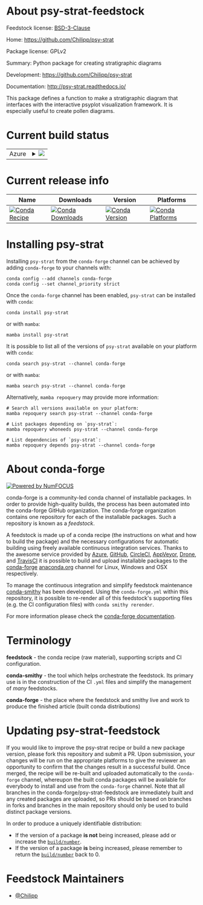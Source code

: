 About psy-strat-feedstock
=========================

Feedstock license: [BSD-3-Clause](https://github.com/conda-forge/psy-strat-feedstock/blob/main/LICENSE.txt)

Home: https://github.com/Chilipp/psy-strat

Package license: GPLv2

Summary: Python package for creating stratigraphic diagrams

Development: https://github.com/Chilipp/psy-strat

Documentation: http://psy-strat.readthedocs.io/

This package defines a function to make a stratigraphic diagram that
interfaces with the interactive psyplot visualization framework. It is
especially useful to create pollen diagrams.


Current build status
====================


<table>
    
  <tr>
    <td>Azure</td>
    <td>
      <details>
        <summary>
          <a href="https://dev.azure.com/conda-forge/feedstock-builds/_build/latest?definitionId=6202&branchName=main">
            <img src="https://dev.azure.com/conda-forge/feedstock-builds/_apis/build/status/psy-strat-feedstock?branchName=main">
          </a>
        </summary>
        <table>
          <thead><tr><th>Variant</th><th>Status</th></tr></thead>
          <tbody><tr>
              <td>linux_64_python3.10.____cpython</td>
              <td>
                <a href="https://dev.azure.com/conda-forge/feedstock-builds/_build/latest?definitionId=6202&branchName=main">
                  <img src="https://dev.azure.com/conda-forge/feedstock-builds/_apis/build/status/psy-strat-feedstock?branchName=main&jobName=linux&configuration=linux%20linux_64_python3.10.____cpython" alt="variant">
                </a>
              </td>
            </tr><tr>
              <td>linux_64_python3.11.____cpython</td>
              <td>
                <a href="https://dev.azure.com/conda-forge/feedstock-builds/_build/latest?definitionId=6202&branchName=main">
                  <img src="https://dev.azure.com/conda-forge/feedstock-builds/_apis/build/status/psy-strat-feedstock?branchName=main&jobName=linux&configuration=linux%20linux_64_python3.11.____cpython" alt="variant">
                </a>
              </td>
            </tr><tr>
              <td>linux_64_python3.12.____cpython</td>
              <td>
                <a href="https://dev.azure.com/conda-forge/feedstock-builds/_build/latest?definitionId=6202&branchName=main">
                  <img src="https://dev.azure.com/conda-forge/feedstock-builds/_apis/build/status/psy-strat-feedstock?branchName=main&jobName=linux&configuration=linux%20linux_64_python3.12.____cpython" alt="variant">
                </a>
              </td>
            </tr><tr>
              <td>linux_64_python3.8.____cpython</td>
              <td>
                <a href="https://dev.azure.com/conda-forge/feedstock-builds/_build/latest?definitionId=6202&branchName=main">
                  <img src="https://dev.azure.com/conda-forge/feedstock-builds/_apis/build/status/psy-strat-feedstock?branchName=main&jobName=linux&configuration=linux%20linux_64_python3.8.____cpython" alt="variant">
                </a>
              </td>
            </tr><tr>
              <td>linux_64_python3.9.____cpython</td>
              <td>
                <a href="https://dev.azure.com/conda-forge/feedstock-builds/_build/latest?definitionId=6202&branchName=main">
                  <img src="https://dev.azure.com/conda-forge/feedstock-builds/_apis/build/status/psy-strat-feedstock?branchName=main&jobName=linux&configuration=linux%20linux_64_python3.9.____cpython" alt="variant">
                </a>
              </td>
            </tr><tr>
              <td>osx_64_python3.10.____cpython</td>
              <td>
                <a href="https://dev.azure.com/conda-forge/feedstock-builds/_build/latest?definitionId=6202&branchName=main">
                  <img src="https://dev.azure.com/conda-forge/feedstock-builds/_apis/build/status/psy-strat-feedstock?branchName=main&jobName=osx&configuration=osx%20osx_64_python3.10.____cpython" alt="variant">
                </a>
              </td>
            </tr><tr>
              <td>osx_64_python3.11.____cpython</td>
              <td>
                <a href="https://dev.azure.com/conda-forge/feedstock-builds/_build/latest?definitionId=6202&branchName=main">
                  <img src="https://dev.azure.com/conda-forge/feedstock-builds/_apis/build/status/psy-strat-feedstock?branchName=main&jobName=osx&configuration=osx%20osx_64_python3.11.____cpython" alt="variant">
                </a>
              </td>
            </tr><tr>
              <td>osx_64_python3.12.____cpython</td>
              <td>
                <a href="https://dev.azure.com/conda-forge/feedstock-builds/_build/latest?definitionId=6202&branchName=main">
                  <img src="https://dev.azure.com/conda-forge/feedstock-builds/_apis/build/status/psy-strat-feedstock?branchName=main&jobName=osx&configuration=osx%20osx_64_python3.12.____cpython" alt="variant">
                </a>
              </td>
            </tr><tr>
              <td>osx_64_python3.8.____cpython</td>
              <td>
                <a href="https://dev.azure.com/conda-forge/feedstock-builds/_build/latest?definitionId=6202&branchName=main">
                  <img src="https://dev.azure.com/conda-forge/feedstock-builds/_apis/build/status/psy-strat-feedstock?branchName=main&jobName=osx&configuration=osx%20osx_64_python3.8.____cpython" alt="variant">
                </a>
              </td>
            </tr><tr>
              <td>osx_64_python3.9.____cpython</td>
              <td>
                <a href="https://dev.azure.com/conda-forge/feedstock-builds/_build/latest?definitionId=6202&branchName=main">
                  <img src="https://dev.azure.com/conda-forge/feedstock-builds/_apis/build/status/psy-strat-feedstock?branchName=main&jobName=osx&configuration=osx%20osx_64_python3.9.____cpython" alt="variant">
                </a>
              </td>
            </tr><tr>
              <td>win_64_python3.10.____cpython</td>
              <td>
                <a href="https://dev.azure.com/conda-forge/feedstock-builds/_build/latest?definitionId=6202&branchName=main">
                  <img src="https://dev.azure.com/conda-forge/feedstock-builds/_apis/build/status/psy-strat-feedstock?branchName=main&jobName=win&configuration=win%20win_64_python3.10.____cpython" alt="variant">
                </a>
              </td>
            </tr><tr>
              <td>win_64_python3.11.____cpython</td>
              <td>
                <a href="https://dev.azure.com/conda-forge/feedstock-builds/_build/latest?definitionId=6202&branchName=main">
                  <img src="https://dev.azure.com/conda-forge/feedstock-builds/_apis/build/status/psy-strat-feedstock?branchName=main&jobName=win&configuration=win%20win_64_python3.11.____cpython" alt="variant">
                </a>
              </td>
            </tr><tr>
              <td>win_64_python3.12.____cpython</td>
              <td>
                <a href="https://dev.azure.com/conda-forge/feedstock-builds/_build/latest?definitionId=6202&branchName=main">
                  <img src="https://dev.azure.com/conda-forge/feedstock-builds/_apis/build/status/psy-strat-feedstock?branchName=main&jobName=win&configuration=win%20win_64_python3.12.____cpython" alt="variant">
                </a>
              </td>
            </tr><tr>
              <td>win_64_python3.8.____cpython</td>
              <td>
                <a href="https://dev.azure.com/conda-forge/feedstock-builds/_build/latest?definitionId=6202&branchName=main">
                  <img src="https://dev.azure.com/conda-forge/feedstock-builds/_apis/build/status/psy-strat-feedstock?branchName=main&jobName=win&configuration=win%20win_64_python3.8.____cpython" alt="variant">
                </a>
              </td>
            </tr><tr>
              <td>win_64_python3.9.____cpython</td>
              <td>
                <a href="https://dev.azure.com/conda-forge/feedstock-builds/_build/latest?definitionId=6202&branchName=main">
                  <img src="https://dev.azure.com/conda-forge/feedstock-builds/_apis/build/status/psy-strat-feedstock?branchName=main&jobName=win&configuration=win%20win_64_python3.9.____cpython" alt="variant">
                </a>
              </td>
            </tr>
          </tbody>
        </table>
      </details>
    </td>
  </tr>
</table>

Current release info
====================

| Name | Downloads | Version | Platforms |
| --- | --- | --- | --- |
| [![Conda Recipe](https://img.shields.io/badge/recipe-psy--strat-green.svg)](https://anaconda.org/conda-forge/psy-strat) | [![Conda Downloads](https://img.shields.io/conda/dn/conda-forge/psy-strat.svg)](https://anaconda.org/conda-forge/psy-strat) | [![Conda Version](https://img.shields.io/conda/vn/conda-forge/psy-strat.svg)](https://anaconda.org/conda-forge/psy-strat) | [![Conda Platforms](https://img.shields.io/conda/pn/conda-forge/psy-strat.svg)](https://anaconda.org/conda-forge/psy-strat) |

Installing psy-strat
====================

Installing `psy-strat` from the `conda-forge` channel can be achieved by adding `conda-forge` to your channels with:

```
conda config --add channels conda-forge
conda config --set channel_priority strict
```

Once the `conda-forge` channel has been enabled, `psy-strat` can be installed with `conda`:

```
conda install psy-strat
```

or with `mamba`:

```
mamba install psy-strat
```

It is possible to list all of the versions of `psy-strat` available on your platform with `conda`:

```
conda search psy-strat --channel conda-forge
```

or with `mamba`:

```
mamba search psy-strat --channel conda-forge
```

Alternatively, `mamba repoquery` may provide more information:

```
# Search all versions available on your platform:
mamba repoquery search psy-strat --channel conda-forge

# List packages depending on `psy-strat`:
mamba repoquery whoneeds psy-strat --channel conda-forge

# List dependencies of `psy-strat`:
mamba repoquery depends psy-strat --channel conda-forge
```


About conda-forge
=================

[![Powered by
NumFOCUS](https://img.shields.io/badge/powered%20by-NumFOCUS-orange.svg?style=flat&colorA=E1523D&colorB=007D8A)](https://numfocus.org)

conda-forge is a community-led conda channel of installable packages.
In order to provide high-quality builds, the process has been automated into the
conda-forge GitHub organization. The conda-forge organization contains one repository
for each of the installable packages. Such a repository is known as a *feedstock*.

A feedstock is made up of a conda recipe (the instructions on what and how to build
the package) and the necessary configurations for automatic building using freely
available continuous integration services. Thanks to the awesome service provided by
[Azure](https://azure.microsoft.com/en-us/services/devops/), [GitHub](https://github.com/),
[CircleCI](https://circleci.com/), [AppVeyor](https://www.appveyor.com/),
[Drone](https://cloud.drone.io/welcome), and [TravisCI](https://travis-ci.com/)
it is possible to build and upload installable packages to the
[conda-forge](https://anaconda.org/conda-forge) [anaconda.org](https://anaconda.org/)
channel for Linux, Windows and OSX respectively.

To manage the continuous integration and simplify feedstock maintenance
[conda-smithy](https://github.com/conda-forge/conda-smithy) has been developed.
Using the ``conda-forge.yml`` within this repository, it is possible to re-render all of
this feedstock's supporting files (e.g. the CI configuration files) with ``conda smithy rerender``.

For more information please check the [conda-forge documentation](https://conda-forge.org/docs/).

Terminology
===========

**feedstock** - the conda recipe (raw material), supporting scripts and CI configuration.

**conda-smithy** - the tool which helps orchestrate the feedstock.
                   Its primary use is in the construction of the CI ``.yml`` files
                   and simplify the management of *many* feedstocks.

**conda-forge** - the place where the feedstock and smithy live and work to
                  produce the finished article (built conda distributions)


Updating psy-strat-feedstock
============================

If you would like to improve the psy-strat recipe or build a new
package version, please fork this repository and submit a PR. Upon submission,
your changes will be run on the appropriate platforms to give the reviewer an
opportunity to confirm that the changes result in a successful build. Once
merged, the recipe will be re-built and uploaded automatically to the
`conda-forge` channel, whereupon the built conda packages will be available for
everybody to install and use from the `conda-forge` channel.
Note that all branches in the conda-forge/psy-strat-feedstock are
immediately built and any created packages are uploaded, so PRs should be based
on branches in forks and branches in the main repository should only be used to
build distinct package versions.

In order to produce a uniquely identifiable distribution:
 * If the version of a package **is not** being increased, please add or increase
   the [``build/number``](https://docs.conda.io/projects/conda-build/en/latest/resources/define-metadata.html#build-number-and-string).
 * If the version of a package **is** being increased, please remember to return
   the [``build/number``](https://docs.conda.io/projects/conda-build/en/latest/resources/define-metadata.html#build-number-and-string)
   back to 0.

Feedstock Maintainers
=====================

* [@Chilipp](https://github.com/Chilipp/)

